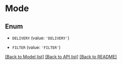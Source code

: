 # Mode


## Enum

* `DELIVERY` (value: `'DELIVERY'`)

* `FILTER` (value: `'FILTER'`)

[[Back to Model list]](../README.md#documentation-for-models) [[Back to API list]](../README.md#documentation-for-api-endpoints) [[Back to README]](../README.md)


